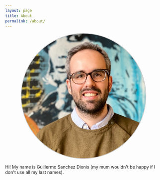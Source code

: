 ```yaml
---
layout: page
title: About
permalink: /about/
---
```

<style>
img {
  width: 400px;
  height: 400px;
  border-radius: 50%;
  border: solid 2px #ccc;
}
</style>
<p align="center">
<img src="https://github.com/guillesd/guillesd.github.io/blob/main/content/images/about_photo.jpeg?raw=true"/>
</p>

Hi! My name is Guillermo Sanchez Dionis (my mum wouldn't be happy if I don't use all my last names). 
